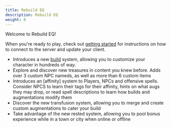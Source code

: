 ```yaml
---
title: Rebuild EQ
description: Rebuild EQ
weight: 0
---
```


Welcome to Rebuild EQ!

When you're ready to play, check out [getting started](/started) for instructions on how to connect to the server and update your client.

- Introduces a new [build](/builds) system, allowing you to customize your character in hundreds of way.
- Explore and discover new treasures in content you knew before. Adds over 3 custom NPC nameds, as well as more than 6 custom items
- Introduces an [affinity] system to Players, NPCs and offensive spells. Consider NPCS to learn their tags for their affinity, hints on what augs they may drop, or read spell descriptions to learn how builds and augmentations modify them
- Discover the new transfusion system, allowing you to merge and create custom augmentations to cater your build
- Take advantage of the new rested system, allowing you to pool bonus experience while in a town or city when online or offline